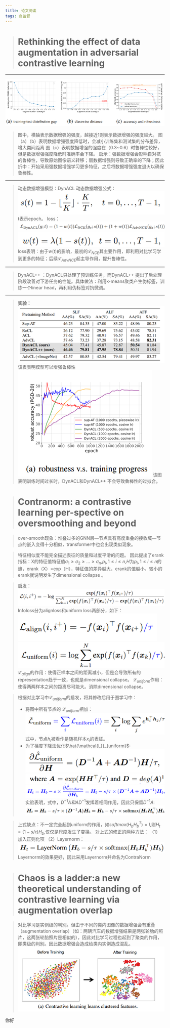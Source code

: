 ```yaml
---
title: 论文阅读
tags: 自监督
---
```





# 
># Rethinking the effect of data augmentation in adversarial contrastive learning
***
![](./images/1677724375633.png)
>图中，横轴表示数据增强的强度，越接近1则表示数据增强的强度越大。
图（a）（b）表明数据增强强度降低时，会减小训练集和测试集的分布差异，增大类间距离
图（c）表明数据增强的强度在（0.3~0.6）时鲁棒性较好，但是数据增强强度降低时准确率会下降。
启示：强数据增强会影响自对抗的鲁棒性，导致原始图像语义转移；弱数据增强则导致正确率的下降；因此折中：开始采用强数据增强学习更多特征，之后将数据增强强度退火以确保鲁棒性。
***
>动态数据增强模型：DynACL
动态数据增强公式：
![enter description here](./images/1677721334019.png)
t表示epoch。
loss：
![enter description here](./images/1677721565963.png)
![enter description here](./images/1677721576085.png)
loss表明：由于$w(t)$的影响，最初的$\mathcal{L}_{NCE}$其主要作用，即利用对比学习学到更多的特征；后续$\mathcal{L}_{AdvNCE}$起主导作用，提升鲁棒性。
***
>DynACL++ ：DynACL只处理了预训练任务，而DynACL++ 提出了后处理阶段改善对下游任务的性能。具体做法：利用k-means聚类产生伪标签，训练一个linear head，再利用伪标签对抗微调。

***
>**实验：**
![enter description here](./images/1677724044132.png)  
该表表明模型可以增强鲁棒性
![enter description here](./images/1677724017731.png)
该图表明训练时间过长时，DynACL和DynACL++ 不会导致鲁棒性的过拟合。


> # Contranorm: a contrastive learning per-spective on oversmoothing and beyond 

>over-smooth现象：堆叠过多的GNN层—节点具有高度重叠的接收域—节点的嵌入变得十分相似，transformer中也会出现类似现象。

>特征相似度不能完全描述表征的质量和过度平滑的问题。
>因此提出了erank指标：X的特征值特征值$\sigma_1\geq\sigma_2\geq...\geq\sigma_n$,$p_i,1\leq i\leq n$,$H$为$p_i,1\leq i\leq n$的熵，erank（X）=exp（H），特征值的差异越大，erank的值越小，较小的erank就说明发生了dimensional collapse 。

>启发：![enter description here](./images/1677837029484.png)
>Infoloss分为alignloss和uniform loss两部分，如下：
>![enter description here](./images/1677837098345.png)
>![enter description here](./images/1677837111883.png)
>$\mathcal{L}_{align}$的作用：使得正样本之间的距离减小，但是会导致所有的representation趋于一致，也就是dimensional collapse。
>$\mathcal{L}_{uniform}$作用：使得两两样本之间的距离尽可能大。消除dimensional collapse。

>根据对比学习中$\mathcal{L}_{uniform}$的启发，将其修改后用于图学习中：
> + 将图中所有节点的 $\mathcal{L}_{uniform}$相加：
> ![enter description here](./images/1677837579182.png)
> 式中，节点$h_i$被看作是随机样本$x_i$的表征。
> + 为了梯度下降法优化$\hat{\mathcal{L}}_{uniform}$:
> ![enter description here](./images/1677837822435.png)
> ![enter description here](./images/1677837836562.png)
> ![enter description here](./images/1677837873031.png)
> 实验表明，式中，$D^{-1}A和AD^{-1}$发挥着相同作用，因此只保留$D^{-1}A$:
> ![enter description here](./images/1677838030865.png)
> 

>上式缺点：不一定完全起到uniform的作用，如$softmax(H_bH^T_b)=I$,则$H_t=(1-s/\tau)H_b$,仅仅是尺度发生了变换。
>对上式的修正的两种方法：
> （1） 加入正则化项
> （2）Layernorm：
> ![enter description here](./images/1677838296002.png)
> Layernorm的效果更好，因此采用Layernorm并命名为ContraNorm

> # Chaos is a ladder:a new theoretical understanding of contrastive learning via augmentation overlap

> 对比学习是实例级的判别。但由于不同的类内图像的数据增强会有重叠（augmentation overlap）（如：两辆汽车的数据增强结果是两张轮胎的照片，这两张轮胎照片是相似的），因此对比学习过程也起到了聚类的作用，即类级的判别。因此数据增强会造成给类内实例造成混乱。
> ![enter description here](./images/1677852922132.png)




你好




